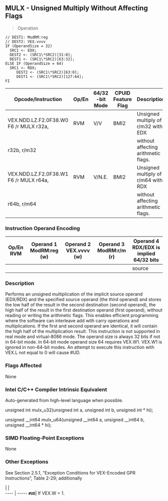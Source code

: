 ## MULX  -  Unsigned Multiply Without Affecting Flags

> Operation

``` slim
// DEST1: ModRM:reg
// DEST2: VEX.vvvv
IF (OperandSize = 32)
  SRC1 <- EDX;
  DEST2 <- (SRC1\*SRC2)[31:0];
  DEST1 <- (SRC1\*SRC2)[63:32];
ELSE IF (OperandSize = 64)
  SRC1 <- RDX;
     DEST2 <- (SRC1\*SRC2)[63:0];
     DEST1 <- (SRC1\*SRC2)[127:64];
FI

```

 Opcode/Instruction                    | Op/En| 64/32 -bit Mode| CPUID Feature Flag| Description                        
 ---  | --- | --- | --- | ---
 VEX.NDD.LZ.F2.0F38.W0 F6 /r MULX r32a,| RVM  | V/V            | BMI2              | Unsigned multiply of r/m32 with EDX
 r32b, r/m32                           |      |                |                   | without affecting arithmetic flags.
 VEX.NDD.LZ.F2.0F38.W1 F6 /r MULX r64a,| RVM  | V/N.E.         | BMI2              | Unsigned multiply of r/m64 with RDX
 r64b, r/m64                           |      |                |                   | without affecting arithmetic flags.

### Instruction Operand Encoding
 Op/En RVM| Operand 1 ModRM:reg (w)| Operand 2 VEX.vvvv (w)| Operand 3 ModRM:r/m (r)| Operand 4 RDX/EDX is implied 64/32 bits
 ---  | --- | --- | --- | ---
          |                        |                       |                        | source                                 

### Description
Performs an unsigned multiplication of the implicit source operand (EDX/RDX)
and the specified source operand (the third operand) and stores the low half
of the result in the second destination (second operand), the high half of the
result in the first destination operand (first operand), without reading or
writing the arithmetic flags. This enables efficient programming where the software
can interleave add with carry operations and multiplications. If the first and
second operand are identical, it will contain the high half of the multiplication
result. This instruction is not supported in real mode and virtual-8086 mode.
The operand size is always 32 bits if not in 64-bit mode. In 64-bit mode operand
size 64 requires VEX.W1. VEX.W1 is ignored in non-64-bit modes. An attempt to
execute this instruction with VEX.L not equal to 0 will cause #UD.



### Flags Affected
None


### Intel C/C++ Compiler Intrinsic Equivalent
Auto-generated from high-level language when possible.

unsigned int mulx_u32(unsigned int a, unsigned int b, unsigned int \* hi);

unsigned __int64 mulx_u64(unsigned __int64 a, unsigned __int64 b, unsigned __int64
\* hi);


### SIMD Floating-Point Exceptions
None


### Other Exceptions
See Section 2.5.1, “Exception Conditions for VEX-Encoded GPR Instructions”,
Table 2-29; additionally

   | |  
---- | -----
 **``#UD``**| If VEX.W = 1.
